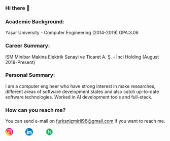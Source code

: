 ### Hi there 👋

### Academic Background:
Yaşar University - Computer Engineering (2014-2019) GPA:3.06
### Career Summary:
ISM Minibar Makina Elektrik Sanayi ve Ticaret A. Ş. - İnci Holding (August 2019-Present)
### Personal Summary:
I am a computer engineer who have strong interest in make researches, different areas of software development states and also catch up-to-date software technologies. Worked in AI development tools and full-stack.
<br>
### How can you reach me?
You can send e-mail on furkanizmirli96@gmail.com if you want to reach me.

<p>
  
[![instagram][1.1]][1] &nbsp; &nbsp; &nbsp;&nbsp;&nbsp;&nbsp;
[![linkedin][2.1]][2] &nbsp; &nbsp; &nbsp;&nbsp;&nbsp;&nbsp;
[![hackerrank][3.1]][3] &nbsp; &nbsp; &nbsp;&nbsp;&nbsp;&nbsp;

</p>

[1.1]: ./icons/instagram.png
[2.1]: ./icons/linkedin.png
[3.1]: ./icons/hackerrank.png

[1]: https://www.instagram.com/furkanizmirli_
[2]: https://www.linkedin.com/in/furkanizmirli/
[3]: https://www.hackerrank.com/furkanizmirli96

<!--
**furkanizmirli96/furkanizmirli96** is a ✨ _special_ ✨ repository because its `README.md` (this file) appears on your GitHub profile.

Here are some ideas to get you started:

- 🔭 I’m currently working on ...
- 🌱 I’m currently learning ...
- 👯 I’m looking to collaborate on ...
- 🤔 I’m looking for help with ...
- 💬 Ask me about ...
- 📫 How to reach me: ...
- 😄 Pronouns: ...
- ⚡ Fun fact: ...
-->
